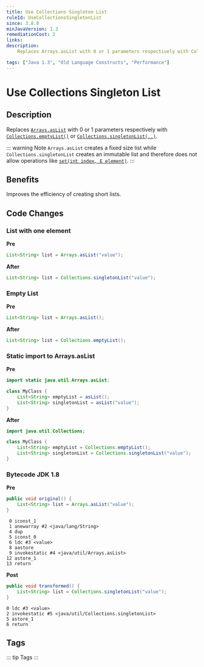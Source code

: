 ```yaml
---
title: Use Collections Singleton List
ruleId: UseCollectionsSingletonList
since: 3.8.0
minJavaVersion: 1.3
remediationCost: 2
links:
description:
    Replaces Arrays.asList with 0 or 1 parameters respectively with Collections.emptyList() or Collections.singletonList(..)

tags: ["Java 1.3", "Old Language Constructs", "Performance"]
---
```


# Use Collections Singleton List

## Description

Replaces [`Arrays.asList`](https://docs.oracle.com/javase/8/docs/api/java/util/Arrays.html#asList-T...-) with 0 or 1 parameters respectively with [`Collections.emptyList()`](https://docs.oracle.com/javase/8/docs/api/java/util/Collections.html#emptyList--) or [`Collections.singletonList(..)`](https://docs.oracle.com/javase/8/docs/api/java/util/Collections.html#singletonList-T-).

::: warning Note
`Arrays.asList` creates a fixed size list while `Collections.singletonList` creates an immutable list and therefore does not allow operations like [`set(int index, E element)`](https://docs.oracle.com/javase/10/docs/api/java/util/List.html#set(int,E)). 
:::

## Benefits

Improves the efficiency of creating short lists. 


## Code Changes


### List with one element

__Pre__
```java
List<String> list = Arrays.asList("value");

```
__After__
```java
List<String> list = Collections.singletonList("value");
```

### Empty List

__Pre__
```java
List<String> list = Arrays.asList();

```
__After__
```java
List<String> list = Collections.emptyList();
```

### Static import to Arrays.asList

__Pre__
```java
import static java.util.Arrays.asList;

class MyClass {
    List<String> emptyList = asList();
    List<String> singletonList = asList("value");
}


```
__After__
```java
import java.util.Collections;

class MyClass {
    List<String> emptyList = Collections.emptyList();
    List<String> singletonList = Collections.singletonList("value");
}
```

### Bytecode JDK 1.8

__Pre__
```java
public void original() {
    List<String> list = Arrays.asList("value");
}
```

```
 0 iconst_1
 1 anewarray #2 <java/lang/String>
 4 dup
 5 iconst_0
 6 ldc #3 <value>
 8 aastore
 9 invokestatic #4 <java/util/Arrays.asList>
12 astore_1
13 return
```

__Post__
```java
public void transformed() {
    List<String> list = Collections.singletonList("value");
}
```

```
0 ldc #3 <value>
2 invokestatic #5 <java/util/Collections.singletonList>
5 astore_1
6 return
```
<VersionNotice />


## Tags

::: tip Tags
<TagLinks />
:::